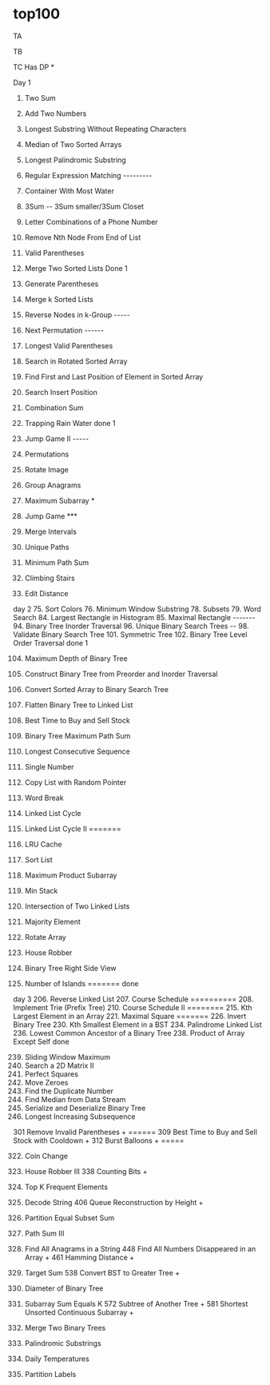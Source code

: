 # top100
TA


TB


TC
Has DP *

Day 1
1. Two Sum
2. Add Two Numbers
3. Longest Substring Without Repeating Characters
4. Median of Two Sorted Arrays
5. Longest Palindromic Substring
10. Regular Expression Matching  ---------
11. Container With Most Water
15. 3Sum -- 3Sum smaller/3Sum Closet
17. Letter Combinations of a Phone Number
19. Remove Nth Node From End of List
20. Valid Parentheses
21. Merge Two Sorted Lists
Done 1

22. Generate Parentheses
23. Merge k Sorted Lists
25. Reverse Nodes in k-Group -----
31. Next Permutation  ------
32. Longest Valid Parentheses
33. Search in Rotated Sorted Array
34. Find First and Last Position of Element in Sorted Array
35. Search Insert Position
39. Combination Sum
42. Trapping Rain Water
done 1

45. Jump Game II -----
46. Permutations
48. Rotate Image
49. Group Anagrams
53. Maximum Subarray *
55. Jump Game ***
56. Merge Intervals
62. Unique Paths
64. Minimum Path Sum
70. Climbing Stairs
72. Edit Distance

day 2
75. Sort Colors
76. Minimum Window Substring
78. Subsets
79. Word Search
84. Largest Rectangle in Histogram
85. Maximal Rectangle   -------
94. Binary Tree Inorder Traversal
96. Unique Binary Search Trees --
98. Validate Binary Search Tree
101. Symmetric Tree
102. Binary Tree Level Order Traversal
done 1

104. Maximum Depth of Binary Tree
105. Construct Binary Tree from Preorder and Inorder Traversal
108. Convert Sorted Array to Binary Search Tree
114. Flatten Binary Tree to Linked List
121. Best Time to Buy and Sell Stock
124. Binary Tree Maximum Path Sum
128. Longest Consecutive Sequence
136. Single Number
138. Copy List with Random Pointer
139. Word Break
141. Linked List Cycle
142. Linked List Cycle II
=======

146. LRU Cache
148. Sort List
152. Maximum Product Subarray
155. Min Stack
160. Intersection of Two Linked Lists
169. Majority Element
189. Rotate Array
198. House Robber
199. Binary Tree Right Side View
200. Number of Islands
=======
done


day 3
206. Reverse Linked List
207. Course Schedule  ==========
208. Implement Trie (Prefix Tree)
210. Course Schedule II ========
215. Kth Largest Element in an Array
221. Maximal Square =======
226. Invert Binary Tree
230. Kth Smallest Element in a BST
234. Palindrome Linked List
236. Lowest Common Ancestor of a Binary Tree
238. Product of Array Except Self
done

239. Sliding Window Maximum
240. Search a 2D Matrix II
279. Perfect Squares
283. Move Zeroes
287. Find the Duplicate Number
295. Find Median from Data Stream
297. Serialize and Deserialize Binary Tree
300. Longest Increasing Subsequence

301 Remove Invalid Parentheses + ======
309	Best Time to Buy and Sell Stock with Cooldown +
312	Burst Balloons + =====

322. Coin Change
337. House Robber III
338 Counting Bits +
347. Top K Frequent Elements

394. Decode String
406	Queue Reconstruction by Height +
416. Partition Equal Subset Sum
437. Path Sum III
438. Find All Anagrams in a String
448	Find All Numbers Disappeared in an Array +
461	Hamming Distance +
494. Target Sum
538	Convert BST to Greater Tree +
543. Diameter of Binary Tree
560. Subarray Sum Equals K
572	Subtree of Another Tree +
581	Shortest Unsorted Continuous Subarray +
617. Merge Two Binary Trees
647. Palindromic Substrings
739. Daily Temperatures
763. Partition Labels
